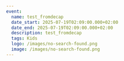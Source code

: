 ```yaml
---
event:
  name: test_fromdecap
  date_start: 2025-07-19T02:09:00.000+02:00
  date_end: 2025-07-19T02:09:00.000+02:00
  description: test_fromdecap
  tags: Kids
  logo: /images/no-search-found.png
  image: /images/no-search-found.png
---
```

